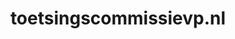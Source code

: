 ---
layout: post
title:  "toetsingscommissievp.nl"
internal_url:  "/data/toetsingscommissievp.nl.html"
categories: dutchgov
---